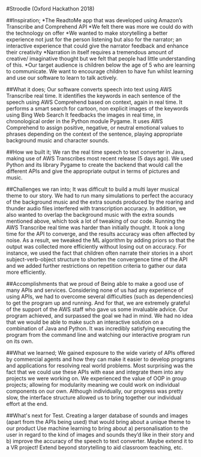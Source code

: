 #Stroodle (Oxford Hackathon 2018)

##Inspiration;
*The ReadtoMe app that was developed using Amazon’s Transcribe and Comprehend API
*We felt there was more we could do with the technology on offer
*We wanted to make storytelling a better experience not just for the person listening but also for the narrator; an interactive experience that could give the narrator feedback and enhance their creativity
*Narration in itself requires a tremendous amount of creative/ imaginative thought but we felt that people had little understanding of this.
*Our target audience is children below the age of 5 who are learning to communicate. We want to encourage children to have fun whilst learning and use our software to learn to talk actively. 

##What it does;
Our software converts speech into text using AWS Transcribe real time.
It identifies the keywords in each sentence of the speech using AWS Comprehend based on context, again in real time.
It performs a smart search for cartoon, non explicit images of the keywords using Bing Web Search
It feedbacks the images in real time, in chronological order in the Python module Pygame. 
It uses AWS Comprehend to assign positive, negative, or neutral emotional values to phrases depending on the context of the sentence, playing appropriate background music and character sounds. 

##How we built it;
We ran the real time speech to text converter in Java, making use of AWS Transcribes most recent release (5 days ago).
We used Python and its library Pygame to create the backend that would call the different APIs and give the appropriate output in terms of pictures and music.

##Challenges we ran into;
It was difficult to build a multi layer musical theme to our story. We had to run many simulations to perfect the accuracy of the background music and the extra sounds produced by the roaring and thunder audio files interfered with transcription accuracy. In addition, we also wanted to overlap the background music with the extra sounds mentioned above, which took a lot of tweaking of our code.
Running the AWS Transcribe real time was harder than initially thought. It took a long time for the API to converge, and the results accuracy was often affected by noise. As a result, we tweaked the ML algorithm by adding priors so that the output was collected more efficiently without losing out on accuracy. For instance, we used the fact that children often narrate their stories in a short subject-verb-object structure to shorten the convergence time of the API and we added further restrictions on repetition criteria to gather our data more efficiently.

##Accomplishments that we proud of
Being able to make a good use of many APIs and services. Considering none of us had any experience of using APIs, we had to overcome several difficulties (such as dependencies) to get the program up and running. And for that, we are extremely grateful of the support of the AWS staff who gave us some invaluable advice.
Our program achieved, and surpassed the goal we had in mind. We had no idea that we would be able to make such an interactive solution on a combination of Java and Python. It was incredibly satisfying executing the program from the command line and watching our interactive program run on its own. 

##What we learned;
We gained exposure to the wide variety of APIs offered by commercial agents and how they can make it easier to develop programs and applications for resolving real world problems. Most surprising was the fact that we could use these APIs with ease and integrate them into any projects we were working on.
We experienced the value of OOP in group projects; allowing for modularity meaning we could work on individual components on our own. Although individually, our progress was pretty slow, the interface structure allowed us to bring together our individual effort at the end.

##What's next for Test.
Creating a larger database of sounds and images (apart from the APIs being used) that would bring about a unique theme to our product
Use machine learning to bring about a) personalisation to the user in regard to the kind of images and sounds they’d like in their story and b) improve the accuracy of the speech to text converter.
Maybe extend it to a VR project!
Extend beyond storytelling to aid classroom teaching, etc. 
